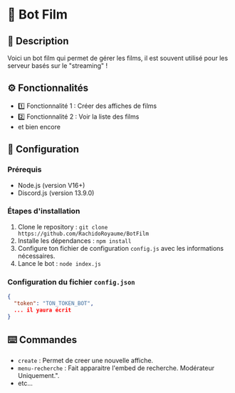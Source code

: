 # :robot: Bot Film

## :pencil: Description
Voici un bot film qui permet de gérer les films, il est souvent utilisé pour les serveur basés sur le "streaming" !

## :gear: Fonctionnalités
- :one: Fonctionnalité 1 : Créer des affiches de films 
- :two: Fonctionnalité 2 : Voir la liste des films 
- et bien encore

## :wrench: Configuration

### Prérequis
- Node.js (version V16+)
- Discord.js (version 13.9.0)

### Étapes d'installation
1. Clone le repository : `git clone https://github.com/RachidoRoyaume/BotFilm`
2. Installe les dépendances : `npm install`
3. Configure ton fichier de configuration `config.js` avec les informations nécessaires.
4. Lance le bot : `node index.js`

### Configuration du fichier `config.json`
```json
{
  "token": "TON_TOKEN_BOT",
  ... il yaura écrit
}
```
## :keyboard: Commandes
- `create` : Permet de creer une nouvelle affiche.
- `menu-recherche` : Fait apparaitre l'embed de recherche. Modérateur Uniquement.".
- etc...


